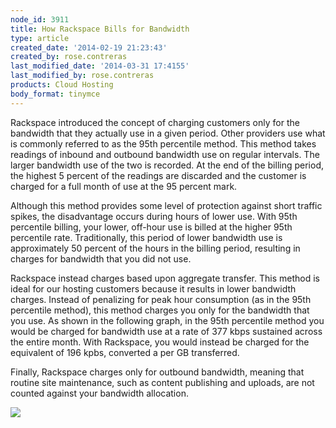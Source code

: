 ```yaml
---
node_id: 3911
title: How Rackspace Bills for Bandwidth
type: article
created_date: '2014-02-19 21:23:43'
created_by: rose.contreras
last_modified_date: '2014-03-31 17:4155'
last_modified_by: rose.contreras
products: Cloud Hosting
body_format: tinymce
---
```


Rackspace introduced the concept of charging customers only for the
bandwidth that they actually use in a given period. Other providers use
what is commonly referred to as the 95th percentile method. This method
takes readings of inbound and outbound bandwidth use on regular
intervals. The larger bandwidth use of the two is recorded. At the end
of the billing period, the highest 5 percent of the readings are
discarded and the customer is charged for a full month of use at the 95
percent mark.

Although this method provides some level of protection against short
traffic spikes, the disadvantage occurs during hours of lower use. With
95th percentile billing, your lower, off-hour use is billed at the
higher 95th percentile rate. Traditionally, this period of lower
bandwidth use is approximately 50 percent of the hours in the billing
period, resulting in charges for bandwidth that you did not use.

Rackspace instead charges based upon aggregate transfer. This method is
ideal for our hosting customers because it results in lower bandwidth
charges. Instead of penalizing for peak hour consumption (as in the 95th
percentile method), this method charges you only for the bandwidth that
you use. As shown in the following graph, in the 95th percentile method
you would be charged for bandwidth use at a rate of 377 kbps sustained
across the entire month. With Rackspace, you would instead be charged
for the equivalent of 196 kpbs, converted a per GB transferred.

Finally, Rackspace charges only for outbound bandwidth, meaning that
routine site maintenance, such as content publishing and uploads, are
not counted against your bandwidth allocation.

 

![](/knowledge_center/sites/default/files/field/image/3911-1_0.png)

 

